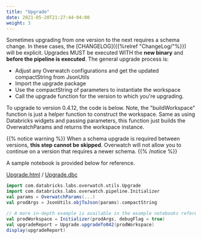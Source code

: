 ```yaml
---
title: "Upgrade"
date: 2021-05-20T21:27:44-04:00
weight: 3
---
```


Sometimes upgrading from one version to the next requires a schema change. In these cases, the 
[CHANGELOG]({{%relref "ChangeLog/"%}}) will be explicit. Upgrades MUST be executed WITH the **new binary** and 
**before the pipeline is executed**. The general upgrade process is:
* Adjust any Overwatch configurations and get the updated compactString from JsonUtils
* Import the upgrade package
* Use the compactString of parameters to instantiate the workspace
* Call the upgrade function for the version to which you're upgrading.

To upgrade to version 0.4.12, the code is below. Note, the "buildWorkspace" function is just a helper function to 
construct the workspace. Same as using Databricks widgets and passing parameters, this function just 
builds the OverwatchParams and returns the workspace instance.

{{% notice warning %}}
When a schema upgrade is required between versions, **this step cannot be skipped**. Overwatch will not allow you 
to continue on a version that requires a newer schema.
{{% /notice %}}

A sample notebook is provided below for reference.

[Upgrade.html](/assets/ChangeLog/Upgrade_Example.html) / [Upgrade.dbc](/assets/ChangeLog/Upgrade_Example.dbc)

```scala
import com.databricks.labs.overwatch.utils.Upgrade
import com.databricks.labs.overwatch.pipeline.Initializer
val params = OverwatchParams(...)
val prodArgs = JsonUtils.objToJson(params).compactString

// A more in-depth example is available in the example notebooks referenced above
val prodWorkspace = Initializer(prodArgs, debugFlag = true)
val upgradeReport = Upgrade.upgradeTo042(prodWorkspace)
display(upgradeReport)
```
